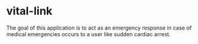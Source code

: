 # vital-link
The goal of this application is to act as an emergency response in case of medical emergencies occurs to a user like sudden cardiac arrest.
